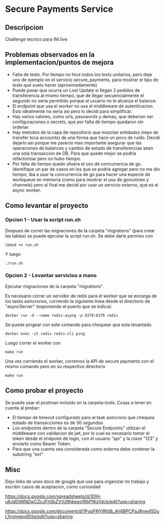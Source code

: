 # Secure Payments Service

## Descripcion

Challenge tecnico para INI.live

## Problemas observados en la implementacion/puntos de mejora

- Falta de tests. Por tiempo no hice todos los tests unitarios, pero deje uno de ejemplo en el servicio secure_payments, para mostrar el tipo de tests que suelo hacer (aproximadamente)
- Puede pasar que ocurra un Lost Update si llegan 2 pedidos de transferencia al mismo tiempo, que de llegar secuencialmente el segundo no seria permitido porque al usuario no le alcanza el balance.
- El endpoint que usa el worker no usa el middleware de autenticacion. Esto idealmente no seria asi pero lo decidi para simplificar.
- Hay varios valores, como urls, passwords y demas, que deberian ser configuraciones o secrets, que por falta de tiempo quedaron sin ordenar.
- Hay metodos de la capa de repositorio que mezclan entidades (repo de transfer toca accounts) de una forma que hace un poco de ruido. Decidi dejarlo asi porque me parecio mas importante asegurar que las operaciones de balances y cambio de estado de transferencias sean una sola transaccion de DB. Para que quede mejor se podria refactorizar pero no hubo tiempo.
- Por falta de tiempo quedo afuera el uso de concurrencia de go. Identifique un par de casos en los que se podría agregar pero no me dio tiempo, iba a usar la concurrencia de go para hacer una especie de workqueue en memoria (como para mostrar el uso de goroutines y channels) pero al final me decidí por usar un servicio externo, que es el async worker.

## Como levantar el proyecto

### Opcion 1 - Usar la script run.sh

Despues de correr las migraciones de la carpeta "migrations" (para crear las tablas) se puede ejecutar la script run.sh. Se debe darle permiso con

```
chmod +x run.sh
```

Y luego

```
./run.sh
```

### Opcion 2 - Levantar servicios a mano

Ejecutar migraciones de la carpeta "migrations".

Es necesario correr un servidor de redis para el worker que se encarga de los tasks asincronos, corriendo la siguiente linea desde el directorio de "asyncServer" (exponiendo el puerto que se indica):

```
docker run -d --name redis-asynq -p 6379:6379 redis
```

Se puede pingear con este comando para chequear que esta levantado

```
docker exec -it redis redis-cli ping
```

Luego correr el worker con

```
make run
```

Una vez corriendo el worker, corremos la API de secure payments con el mismo comando pero en su respectivo directorio

```
make run
```

## Como probar el proyecto

Se puede usar el postman incluido en la carpeta tools. Cosas a tener en cuenta al probar:

- El tiempo de timeout configurado para el task asincrono que chequea estado de transacciones es de 30 segundos
- Los endpoints dentro de la carpeta "Secure Endpoints" utilizan el middleware con validacion de jwt, por lo cual es necesario tomar el token desde el endpoint de login, con el usuario "api" y la clave "123" y enviarlo como Bearer Token.
- Para que una cuenta sea considerada como externa debe contener la substring "ext"

## Misc

Dejo links de unos docs de google que use para organizar mi trabajo y escribir casos de aceptacion, como curiosidad

https://docs.google.com/spreadsheets/d/1DIH-u6JdDtWNDwCZcJFhSbZVVJ9hbeeq1RbPWzIjdck/edit?usp=sharing

https://docs.google.com/document/d/1PoqFRjYlRfd8_Ah6BPCPaJ8nw45DuL1jronyexxR5tg/edit?usp=sharing
